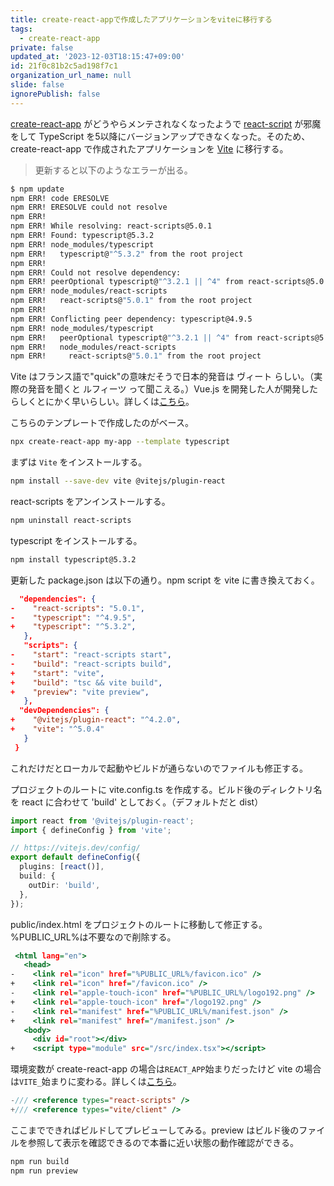 ```yaml
---
title: create-react-appで作成したアプリケーションをviteに移行する
tags:
  - create-react-app
private: false
updated_at: '2023-12-03T18:15:47+09:00'
id: 21f0c81b2c5ad198f7c1
organization_url_name: null
slide: false
ignorePublish: false
---
```

[create-react-app](https://create-react-app.dev/) がどうやらメンテされなくなったようで [react-script](https://github.com/facebook/create-react-app/tree/main/packages/react-scripts) が邪魔をして TypeScript を5以降にバージョンアップできなくなった。そのため、create-react-app で作成されたアプリケーションを [Vite](https://vitejs.dev/) に移行する。

> 更新すると以下のようなエラーが出る。

```sh
$ npm update
npm ERR! code ERESOLVE
npm ERR! ERESOLVE could not resolve
npm ERR!
npm ERR! While resolving: react-scripts@5.0.1
npm ERR! Found: typescript@5.3.2
npm ERR! node_modules/typescript
npm ERR!   typescript@"^5.3.2" from the root project
npm ERR!
npm ERR! Could not resolve dependency:
npm ERR! peerOptional typescript@"^3.2.1 || ^4" from react-scripts@5.0.1
npm ERR! node_modules/react-scripts
npm ERR!   react-scripts@"5.0.1" from the root project
npm ERR!
npm ERR! Conflicting peer dependency: typescript@4.9.5
npm ERR! node_modules/typescript
npm ERR!   peerOptional typescript@"^3.2.1 || ^4" from react-scripts@5.0.1
npm ERR!   node_modules/react-scripts
npm ERR!     react-scripts@"5.0.1" from the root project
```

Vite はフランス語で"quick"の意味だそうで日本的発音は ヴィート らしい。（実際の発音を聞くと ルフィーツ って聞こえる。）Vue.js を開発した人が開発したらしくとにかく早いらしい。詳しくは[こちら](https://vitejs.dev/guide/why.html)。

こちらのテンプレートで作成したのがベース。

```sh
npx create-react-app my-app --template typescript
```

まずは `Vite` をインストールする。

```sh
npm install --save-dev vite @vitejs/plugin-react
```

react-scripts をアンインストールする。

```sh
npm uninstall react-scripts
```

typescript をインストールする。

```sh
npm install typescript@5.3.2
```

更新した package.json は以下の通り。npm script を vite に書き換えておく。

```diff:package.json
  "dependencies": {
-    "react-scripts": "5.0.1",
-    "typescript": "^4.9.5",
+    "typescript": "^5.3.2",
   },
   "scripts": {
-    "start": "react-scripts start",
-    "build": "react-scripts build",
+    "start": "vite",
+    "build": "tsc && vite build",
+    "preview": "vite preview",
   },
  "devDependencies": {
+    "@vitejs/plugin-react": "^4.2.0",
+    "vite": "^5.0.4"
   }
 }
 ```

これだけだとローカルで起動やビルドが通らないのでファイルも修正する。

プロジェクトのルートに vite.config.ts を作成する。ビルド後のディレクトリ名を react に合わせて 'build' としておく。（デフォルトだと dist）

```ts:vite.config.ts
import react from '@vitejs/plugin-react';
import { defineConfig } from 'vite';

// https://vitejs.dev/config/
export default defineConfig({
  plugins: [react()],
  build: {
    outDir: 'build',
  },
});
```

public/index.html をプロジェクトのルートに移動して修正する。%PUBLIC_URL%は不要なので削除する。

```diff:index.html
 <html lang="en">
   <head>
-    <link rel="icon" href="%PUBLIC_URL%/favicon.ico" />
+    <link rel="icon" href="/favicon.ico" />
-    <link rel="apple-touch-icon" href="%PUBLIC_URL%/logo192.png" />
+    <link rel="apple-touch-icon" href="/logo192.png" />
-    <link rel="manifest" href="%PUBLIC_URL%/manifest.json" />
+    <link rel="manifest" href="/manifest.json" />
   <body>
     <div id="root"></div>
+    <script type="module" src="/src/index.tsx"></script>
```

環境変数が create-react-app の場合は`REACT_APP`始まりだったけど vite の場合は`VITE_`始まりに変わる。詳しくは[こちら](https://vitejs.dev/guide/env-and-mode.html)。

```diff:src/react-app-env.d.ts
-/// <reference types="react-scripts" />
+/// <reference types="vite/client" />
```

ここまでできればビルドしてプレビューしてみる。preview はビルド後のファイルを参照して表示を確認できるので本番に近い状態の動作確認ができる。

```sh
npm run build
npm run preview
```
